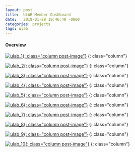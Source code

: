 ```yaml
---
layout: post
title:  ULAB Member Dashboard
date:   2019-01-28 19:46:40 -0800
categories: projects
tags: ulab
---
```


#### Overview


[![ulab_1](/assets/images/ulab_pictures/ulab_1.png){: class="column post-image"}](/assets/images/ulab_pictures/ulab_1.png)
{: class="column"}

[![ulab_2](/assets/images/ulab_pictures/ulab_2.png){: class="column post-image"}](/assets/images/ulab_pictures/ulab_2.png)
{: class="column"}

[![ulab_3](/assets/images/ulab_pictures/ulab_3.png){: class="column post-image"}](/assets/images/ulab_pictures/ulab_3.png)
{: class="column"}

[![ulab_4](/assets/images/ulab_pictures/ulab_4.png){: class="column post-image"}](/assets/images/ulab_pictures/ulab_4.png)
{: class="column"}

[![ulab_5](/assets/images/ulab_pictures/ulab_5.png){: class="column post-image"}](/assets/images/ulab_pictures/ulab_5.png)
{: class="column"}

[![ulab_6](/assets/images/ulab_pictures/ulab_6.png){: class="column post-image"}](/assets/images/ulab_pictures/ulab_6.png)
{: class="column"}

[![ulab_7](/assets/images/ulab_pictures/ulab_7.png){: class="column post-image"}](/assets/images/ulab_pictures/ulab_7.png)
{: class="column"}

[![ulab_8](/assets/images/ulab_pictures/ulab_8.png){: class="column post-image"}](/assets/images/ulab_pictures/ulab_8.png)
{: class="column"}

[![ulab_9](/assets/images/ulab_pictures/ulab_9.png){: class="column post-image"}](/assets/images/ulab_pictures/ulab_9.png)
{: class="column"}

[![ulab_10](/assets/images/ulab_pictures/ulab_10.png){: class="column post-image"}](/assets/images/ulab_pictures/ulab_10.png)
{: class="column"}